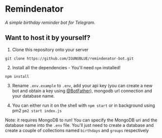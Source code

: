 # Remindenator

_A simple birthday reminder bot for Telegram._

## Want to host it by yourself?

1. Clone this repository onto your server

```
git clone https://github.com/IGUNUBLUE/remindenator-bot.git
```

2. Install all the dependencies - You'll need `npm` installed!

```
npm install
```

3. Rename `.env.example` to `.env`, add your api key (you can create a new bot and obtain a key using [@BotFather](http://t.me/BotFather)), mongodb url connection and your database name.

4. You can either run it on the shell with `npm start` or in background using pm2 `pm2 start index.js`

Note: it requires MongoDB to run! You can specify the MongoDB uri and the database name into the `.env` file. You'll just need to create a database and create a couple of collections named `birthdays` and `groups` respectively
